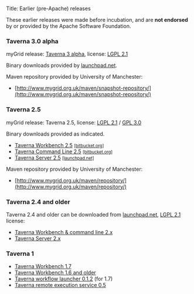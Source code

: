 Title: Earlier (pre-Apache) releases

<div class="alert alert-warning" role="alert"><span class="glyphicon glyphicon-warning-sign" aria-hidden="true"></span>
These earlier releases were made before incubation, and are 
<strong>not endorsed</strong> by or provided by the Apache Software Foundation. 
</div>


### Taverna 3.0 alpha

myGrid release: [Taverna 3 alpha](http://www.taverna.org.uk/developers/work-in-progress/taverna-3/),
license: [LGPL 2.1](https://www.gnu.org/licenses/lgpl-2.1.html)

Binary downloads provided by [launchpad.net](https://launchpad.net/taverna/t3/).

Maven repository provided by University of Manchester:

  - [http://www.mygrid.org.uk/maven/snapshot-repository/](http://www.mygrid.org.uk/maven/snapshot-repository/)


### Taverna 2.5

myGrid release: Taverna 2.5, license: [LGPL 2.1](https://www.gnu.org/licenses/lgpl-2.1.html)
 / [GPL 3.0](https://www.gnu.org/licenses/gpl-3.0.html)

Binary downloads provided as indicated.

  - [Taverna Workbench 2.5](https://bitbucket.org/taverna/taverna-workbench-product/downloads/) <small>[[bitbucket.org]](https://bitbucket.org/)</small>
  - [Taverna Command Line 2.5](https://bitbucket.org/taverna/taverna-commandline-product/downloads) <small>[[bitbucket.org]](https://bitbucket.org/)</small>
  - [Taverna Server 2.5](https://launchpad.net/taverna-server/+milestone/2.5.4) <small>[[launchpad.net]](https://launchpad.net)</small>

Maven repository provided by University of Manchester:

  - [http://www.mygrid.org.uk/maven/repository/](http://www.mygrid.org.uk/maven/repository/)

### Taverna 2.4 and older

Taverna 2.4 and older can be downloaded from [launchpad.net](https://launchpad.net/taverna/), [LGPL 2.1](https://www.gnu.org/licenses/lgpl-2.1.html) license:

 - [Taverna Workbench & command line 2.x](https://launchpad.net/taverna/)
 - [Taverna Server 2.x](https://launchpad.net/taverna-server/)

### Taverna 1

 - [Taverna Workbench 1.7](http://www.mygrid.org.uk/tools/taverna/taverna-download/)
 - [Taverna Workbench 1.6 and older](http://sourceforge.net/projects/taverna/files/)
 - [Taverna workflow launcher 0.1.2](http://prdownloads.sourceforge.net/taverna/workflowlauncher-0.1.2.zip?download) (for 1.7)
 - [Taverna remote execution service 0.5](http://sourceforge.net/projects/taverna/files/taverna%20utilities/utils/)
